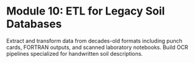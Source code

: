# **Module 10: ETL for Legacy Soil Databases**

Extract and transform data from decades-old formats including punch cards, FORTRAN outputs, and scanned laboratory notebooks. Build OCR pipelines specialized for handwritten soil descriptions.

